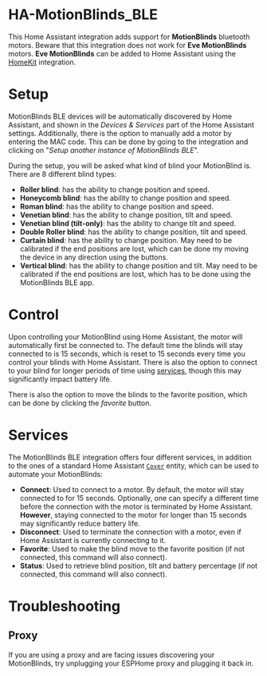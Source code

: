 # HA-MotionBlinds_BLE

This Home Assistant integration adds support for **MotionBlinds** bluetooth motors. Beware that this integration does not work for **Eve MotionBlinds** motors. **Eve MotionBlinds** can be added to Home Assistant using the [HomeKit](https://www.home-assistant.io/integrations/homekit_controller/) integration.


# Setup
MotionBlinds BLE devices will be automatically discovered by Home Assistant, and shown in the *Devices & Services* part of the Home Assistant settings. Additionally, there is the option to manually add a motor by entering the MAC code. This can be done by going to the integration and clicking on "*Setup another instance of MotionBlinds BLE*".

During the setup, you will be asked what kind of blind your MotionBlind is. There are 8 different blind types:

- **Roller blind**: has the ability to change position and speed.
- **Honeycomb blind**: has the ability to change position and speed.
- **Roman blind**: has the ability to change position and speed.
- **Venetian blind**: has the ability to change position, tilt and speed.
- **Venetian blind (tilt-only)**: has the ability to change tilt and speed.
- **Double Roller blind**: has the ability to change position, tilt and speed.
- **Curtain blind**: has the ability to change position. May need to be calibrated if the end positions are lost, which can be done my moving the device in any direction using the buttons.
- **Vertical blind**: has the ability to change position and tilt. May need to be calibrated if the end positions are lost, which has to be done using the MotionBlinds BLE app.

# Control
Upon controlling your MotionBlind using Home Assistant, the motor will automatically first be connected to. The default time the blinds will stay connected to is 15 seconds, which is reset to 15 seconds every time you control your blinds with Home Assistant. There is also the option to connect to your blind for longer periods of time using [services](#services), though this may significantly impact battery life.

There is also the option to move the blinds to the favorite position, which can be done by clicking the *favorite* button.

# Services
The MotionBlinds BLE integration offers four different services, in addition to the ones of a standard Home Assistant [`Cover`](https://www.home-assistant.io/integrations/cover/#services) entity, which can be used to automate your MotionBlinds:
- **Connect**: Used to connect to a motor. By default, the motor will stay connected to for 15 seconds. Optionally, one can specify a different time before the connection with the motor is terminated by Home Assistant. **However**, staying connected to the motor for longer than 15 seconds may significantly reduce battery life.
- **Disconnect**: Used to terminate the connection with a motor, even if Home Assistant is currently connecting to it.
- **Favorite**: Used to make the blind move to the favorite position (if not connected, this command will also connect).
- **Status**: Used to retrieve blind position, tilt and battery percentage (if not connected, this command will also connect).

# Troubleshooting

## Proxy

If you are using a proxy and are facing issues discovering your MotionBlinds, try unplugging your ESPHome proxy and plugging it back in.